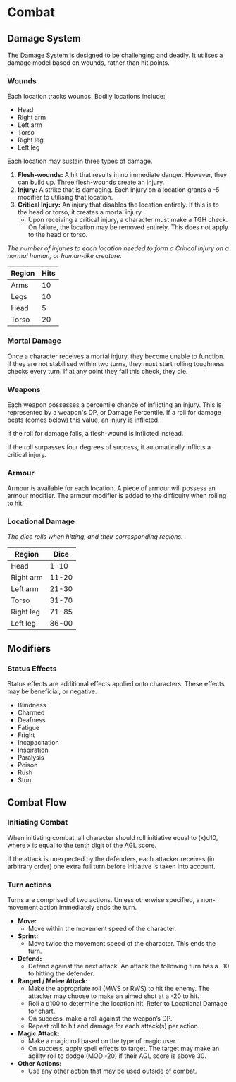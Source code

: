 # Combat

## Damage System

The Damage System is designed to be challenging and deadly. It utilises a damage model based on wounds, rather than hit points.

### Wounds

Each location tracks wounds. Bodily locations include:

- Head
- Right arm
- Left arm
- Torso
- Right leg
- Left leg

Each location may sustain three types of damage.

1. **Flesh-wounds:** A hit that results in no immediate danger. However, they can build up. Three flesh-wounds create an injury.
2. **Injury:** A strike that is damaging. Each injury on a location grants a -5 modifier to utilising that location.
3. **Critical Injury:** An injury that disables the location entirely. If this is to the head or torso, it creates a mortal injury.
	- Upon receiving a critical injury, a character must make a TGH check. On failure, the location may be removed entirely. This does not apply to the head or torso.

*The number of injuries to each location needed to form a Critical Injury on a normal human, or human-like creature.*
	
Region            | Hits   |
----------------- | -------|
Arms              | 10     |
Legs              | 10     |
Head              | 5      |
Torso             | 20     |

### Mortal Damage

Once a character receives a mortal injury, they become unable to function. If they are not stabilised within two turns, they must start rolling toughness checks every turn. If at any point they fail this check, they die.

### Weapons

Each weapon possesses a percentile chance of inflicting an injury. This is represented by a weapon's DP, or Damage Percentile. If a roll for damage beats (comes below) this value, an injury is inflicted.

If the roll for damage fails, a flesh-wound is inflicted instead.

If the roll surpasses four degrees of success, it automatically inflicts a critical injury.

### Armour

Armour is available for each location. A piece of armour will possess an armour modifier. The armour modifier is added to the difficulty when rolling to hit.

### Locational Damage

*The dice rolls when hitting, and their corresponding regions.*

Region            | Dice       |
----------------- | -----------|
Head              | 1-10       |
Right arm         | 11-20      |
Left arm          | 21-30      |
Torso             | 31-70      |
Right leg         | 71-85      |
Left leg          | 86-00      |

## Modifiers

### Status Effects

Status effects are additional effects applied onto characters. These effects may be beneficial, or negative.

- Blindness
- Charmed
- Deafness
- Fatigue
- Fright
- Incapacitation
- Inspiration
- Paralysis
- Poison
- Rush
- Stun

## Combat Flow

### Initiating Combat

When initiating combat, all character should roll initiative equal to (x)d10, where x is equal to the tenth digit of the AGL score.

If the attack is unexpected by the defenders, each attacker receives (in arbitrary order) one extra full turn before initiative is taken into account.

### Turn actions

Turns are comprised of two actions. Unless otherwise specified, a non-movement action immediately ends the turn.

- **Move:**
	+ Move within the movement speed of the character.
- **Sprint:**
	+ Move twice the movement speed of the character. This ends the turn.
- **Defend:**
	+ Defend against the next attack. An attack the following turn has a -10 to hitting the defender.
- **Ranged / Melee Attack:**
	+ Make the appropriate roll (MWS or RWS) to hit the enemy. The attacker may choose to make an aimed shot at a -20 to hit. 
	+ Roll a d100 to determine the location hit. Refer to Locational Damage for chart.
	+ On success, make a roll against the weapon’s DP.
	+ Repeat roll to hit and damage for each attack(s) per action.
- **Magic Attack:**
	+ Make a magic roll based on the type of magic user.
	+ On success, apply spell effects to target. The target may make an agility roll to dodge (MOD -20) if their AGL score is above 30.
- **Other Actions:**
	+ Use any other action that may be used outside of combat.
